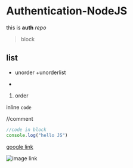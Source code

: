 # Authentication-NodeJS
 this is **auth** *repo*

>block

## list
* unorder
+unorderlist
+ 


1. order

inline `code`

//comment
```js
//code in block
console.log("hello JS")
```

[google link](https://www.google.com)

![image link](https://encrypted-tbn0.gstatic.com/images?q=tbn:ANd9GcR8UaO8zvh5DjMIZ3C-jUQyIdtnCH9VUBvPRCZIbf60YQ&s)
